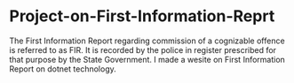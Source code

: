 # Project-on-First-Information-Reprt
The First Information Report regarding commission of a cognizable offence is referred to as FIR. It is recorded by the police in register prescribed for that purpose by the State Government. I made a wesite on First Information Report on dotnet technology.
